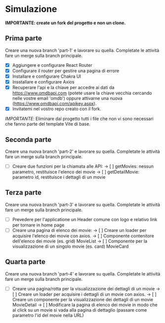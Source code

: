 # Simulazione

**IMPORTANTE: create un fork del progetto e non un clone.**

## Prima parte

Creare una nuova branch 'part-1' e lavorare su quella.
Completate le attività fare un merge sulla branch principale.

- [x] Aggiungere e configurare React Router
- [x] Configurare il router per gestire una pagina di errore
- [x] Installare e configurare Chakra UI
- [x] Insstallare e configurare Axios
- [x] Recuperare l'api e la chiave per accedre ai dati da <https://www.omdbapi.com> (potete usare la chiave vecchia cercando nelle vostre email 'omdb') oppure attivarne una nuova (<https://www.omdbapi.com/apikey.aspx>).
- [x] Invitatemi nel vostro repo creato con il fork.
  
*IMPORTANTE*: Eliminare dal progetto tutti i file che non vi sono necessari che fanno parte del template Vite di base.

## Seconda parte

Creare una nuova branch 'part-2' e lavorare su quella.
Completate le attività fare un merge sulla branch principale.

- [ ] Creare due funzioni per la chiamata alle API:
  -> [ ] getMovies: nessun parametro, restituisce l'elenco dei movie
  -> [ ] getDetailMovie: parametro id, restituisce i dettagli di un movie

## Terza parte

Creare una nuova branch 'part-3' e lavorare su quella.
Completate le attività fare un merge sulla branch principale.

- [ ] Prevedere per l'applicatione un Header comune con logo e relativo link per tornare in home page
- [ ] Creare una pagina di elenco dei movie:
  -> [ ] Creare un loader per acquisire l'elenco dei movie con axios.
  -> [ ] Componente contenitore dell'elenco dei movie (es. grid) MovieList
  -> [ ] Componente per la visualizzazione di un singolo movie (es. card) MovieCard

## Quarta parte

Creare una nuova branch 'part-4' e lavorare su quella.
Completate le attività fare un merge sulla branch principale.

- [ ] Creare una pagina/rotta per la visualizzazione dei dettagli di un movie
  -> [ ] Creare un loader per acquisire i dettagli di un movie con axios.
  -> [ ] Creare un componente per la visualizzazione dei dettagli di un movie MovieDetail
  -> [ ] Modificare la pagina di elenco dei movie in modo che al click su un movie si vada alla pagina di dettaglio (passare come parametro l'id del movie nella URL)
